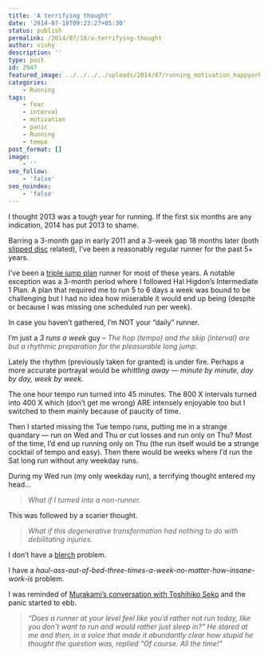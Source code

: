```yaml
---
title: 'A terrifying thought'
date: '2014-07-18T09:23:27+05:30'
status: publish
permalink: /2014/07/18/a-terrifying-thought
author: vishy
description: ''
type: post
id: 2947
featured_image: ../../../../uploads/2014/07/running_motivation_happyorhungry_com.jpg
categories: 
    - Running
tags:
    - fear
    - interval
    - motivation
    - panic
    - Running
    - tempo
post_format: []
image:
    - ''
seo_follow:
    - 'false'
seo_noindex:
    - 'false'
---
```


I thought 2013 was a tough year for running. If the first six months are any indication, 2014 has put 2013 to shame.

Barring a 3-month gap in early 2011 and a 3-week gap 18 months later (both [slipped disc](http://www.ulaar.com/2012/09/13/discs-dont-slip-suddenly-really/) related), I’ve been a reasonably regular runner for the past 5+ years.

I’ve been a [triple jump plan](http://www.ulaar.com/2013/04/18/the-triple-jump-running-plan-for-marathoners/) runner for most of these years. A notable exception was a 3-month period where I followed Hal Higdon’s Intermediate 1 Plan. A plan that required me to run 5 to 6 days a week was bound to be challenging but I had no idea how miserable it would end up being (despite or because I was missing one scheduled run per week).

In case you haven’t gathered, I’m NOT your “daily” runner.

I’m just a *3 runs a week* guy – <span style="color: #555555;">*The hop (tempo) and the skip (interval) are but a rhythmic preparation for the pleasurable long jump.* </span>

Lately the rhythm (previously taken for granted) is under fire. Perhaps a more accurate portrayal would be *whittling away — minute by minute, day by day, week by week*.

The one hour tempo run turned into 45 minutes. The 800 X intervals turned into 400 X which (don’t get me wrong) ARE intensely enjoyable too but I switched to them mainly because of paucity of time.

Then I started missing the Tue tempo runs, putting me in a strange quandary — run on Wed and Thu or cut losses and run only on Thu? Most of the time, I’d end up running only on Thu (the run itself would be a strange cocktail of tempo and easy). Then there would be weeks where I’d run the Sat long run without any weekday runs.

During my Wed run (my only weekday run), a terrifying thought entered my head…

> *What if I turned into a non-runner.*

This was followed by a scarier thought.

> *What if this degenerative transformation had nothing to do with debilitating injuries.*

I don’t have a [blerch](http://theoatmeal.com/comics/running) problem.

I have a *haul-ass-out-of-bed-three-times-a-week-no-matter-how-insane-work-is* problem.

I was reminded of [Murakami’s conversation with Toshihiko Seko](http://www.ulaar.com/2013/03/21/training-runs-and-motivation/) and the panic started to ebb.

> *<span style="color: #555555;">“Does a runner at your level feel like you’d rather not run today, like you don’t want to run and would rather just sleep in?” He stared at me and then, in a voice that made it abundantly clear how stupid he thought the question was, replied “Of course. All the time!”</span>*

